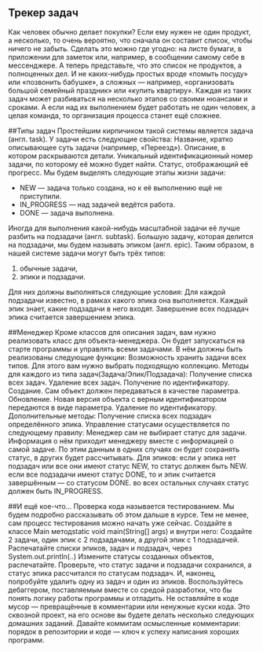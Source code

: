 Трекер задач  
---
Как человек обычно делает покупки? Если ему нужен не один продукт, а несколько, то очень вероятно, что сначала он составит список, чтобы ничего не забыть. Сделать это можно где угодно: на листе бумаги, в приложении для заметок или, например, в сообщении самому себе в мессенджере.
А теперь представьте, что это список не продуктов, а полноценных дел. И не каких-нибудь простых вроде «помыть посуду» или «позвонить бабушке», а сложных — например, «организовать большой семейный праздник» или «купить квартиру». Каждая из таких задач может разбиваться на несколько этапов со своими нюансами и сроками. А если над их выполнением будет работать не один человек, а целая команда, то организация процесса станет ещё сложнее.

##Типы задач
Простейшим кирпичиком такой системы является задача (англ. task). У задачи есть следующие свойства:
Название, кратко описывающее суть задачи (например, «Переезд»).
Описание, в котором раскрываются детали.
Уникальный идентификационный номер задачи, по которому её можно будет найти.
Статус, отображающий её прогресс. Мы будем выделять следующие этапы жизни задачи:
* NEW — задача только создана, но к её выполнению ещё не приступили.
* IN_PROGRESS — над задачей ведётся работа.
* DONE — задача выполнена.  

Иногда для выполнения какой-нибудь масштабной задачи её лучше разбить на подзадачи (англ. subtask). Большую задачу, которая делится на подзадачи, мы будем называть эпиком (англ. epic).
Таким образом, в нашей системе задачи могут быть трёх типов:   
 1. обычные задачи,   
 2. эпики и подзадачи.  

Для них должны выполняться следующие условия:
Для каждой подзадачи известно, в рамках какого эпика она выполняется.
Каждый эпик знает, какие подзадачи в него входят.
Завершение всех подзадач эпика считается завершением эпика.

##Менеджер
Кроме классов для описания задач, вам нужно реализовать класс для объекта-менеджера. Он будет запускаться на старте программы и управлять всеми задачами. В нём должны быть реализованы следующие функции:
Возможность хранить задачи всех типов. Для этого вам нужно выбрать подходящую коллекцию.
Методы для каждого из типа задач(Задача/Эпик/Подзадача):
Получение списка всех задач.
Удаление всех задач.
Получение по идентификатору.
Создание. Сам объект должен передаваться в качестве параметра.
Обновление. Новая версия объекта с верным идентификатором передаются в виде параметра.
Удаление по идентификатору.
Дополнительные методы:
Получение списка всех подзадач определённого эпика.
Управление статусами осуществляется по следующему правилу:
Менеджер сам не выбирает статус для задачи. Информация о нём приходит менеджеру вместе с информацией о самой задаче. По этим данным в одних случаях он будет сохранять статус, в других будет рассчитывать.
Для эпиков:
если у эпика нет подзадач или все они имеют статус NEW, то статус должен быть NEW.
если все подзадачи имеют статус DONE, то и эпик считается завершённым — со статусом DONE.
во всех остальных случаях статус должен быть IN_PROGRESS.

##И ещё кое-что...
Проверка кода называется тестированием. Мы будем подробно рассказывать об этом дальше в курсе. Тем не менее, сам процесс тестирования можно начать уже сейчас. Создайте в классе Main методstatic void main(String[] args) и внутри него:
Создайте 2 задачи, один эпик с 2 подзадачами, а другой эпик с 1 подзадачей.
Распечатайте списки эпиков, задач и подзадач, через System.out.println(..)
Измените статусы созданных объектов, распечатайте. Проверьте, что статус задачи и подзадачи сохранился, а статус эпика рассчитался по статусам подзадач.
И, наконец, попробуйте удалить одну из задач и один из эпиков.
Воспользуйтесь дебаггером, поставляемым вместе со средой разработки, что бы понять логику работы программы и отладить.
Не оставляйте в коде мусор — превращённые в комментарии или ненужные куски кода. Это сквозной проект, на его основе вы будете делать несколько следующих домашних заданий.
Давайте коммитам осмысленные комментарии: порядок в репозитории и коде — ключ к успеху написания хороших программ.